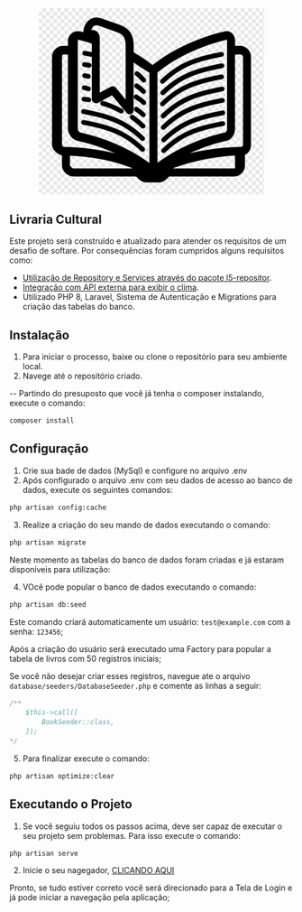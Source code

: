 <p align="center">
    <a href="https://laravel.com" target="_blank">
        <img src="https://raw.githubusercontent.com/edineivaldameri/livros/master/public/img/logo.png" width="400">
    </a>
</p>

## Livraria Cultural

Este projeto será construído e atualizado para atender os requisitos de um desafio de softare.
Por consequências foram cumpridos alguns requisitos como: 

- [Utilização de Repository e Services através do pacote l5-repositor](https://github.com/andersao/l5-repository).
- [Integração com API externa para exibir o clima](https://hgbrasil.com/status/weather).
- Utilizado PHP 8, Laravel, Sistema de Autenticação e Migrations para criação das tabelas do banco.

## Instalação

1) Para iniciar o processo, baixe ou clone o repositório para seu ambiente local.
2) Navege até o repositório criado.

-- Partindo do presuposto que você já tenha o composer instalando, execute o comando:

``` bash
composer install
```

## Configuração

1) Crie sua bade de dados (MySql) e configure no arquivo .env
2) Após configurado o arquivo .env com seu dados de acesso ao banco de dados, execute os seguintes comandos: 

``` bash
php artisan config:cache
```

3) Realize a criação do seu mando de dados executando o comando:
``` bash
php artisan migrate
```
Neste momento as tabelas do banco de dados foram criadas e já estaram disponíveis para utilização:

4) VOcê pode popular o banco de dados executando o comando:
``` bash
php artisan db:seed
```
Este comando criará automaticamente um usuário: `test@example.com` com a senha: `123456`;

Após a criação do usuário será executado uma Factory para popular a tabela de livros com 50 registros iniciais;

Se você não desejar criar esses registros, navegue ate o arquivo `database/seeders/DatabaseSeeder.php` e comente as linhas a seguir:

```php
/**
    $this->call([
        BookSeeder::class,
    ]);
*/
```

5) Para finalizar execute o comando:
``` bash
php artisan optimize:clear
```

## Executando o Projeto

1) Se você seguiu todos os passos acima, deve ser capaz de executar o seu projeto sem problemas. Para isso execute o comando:
``` bash
php artisan serve
```

2) Inicie o seu nagegador, [CLICANDO AQUI](http://localhost:8000/)

Pronto, se tudo estiver correto você será direcionado para a Tela de Login e já pode iniciar a navegação pela aplicação;

